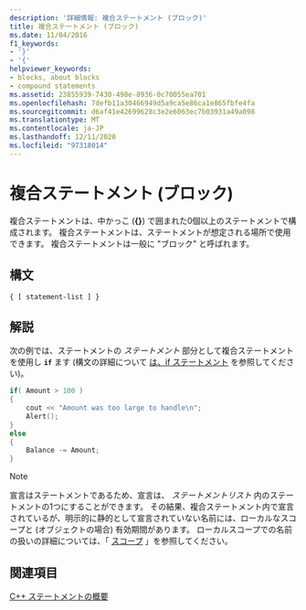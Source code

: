 ```yaml
---
description: '詳細情報: 複合ステートメント (ブロック)'
title: 複合ステートメント (ブロック)
ms.date: 11/04/2016
f1_keywords:
- '}'
- '{'
helpviewer_keywords:
- blocks, about blocks
- compound statements
ms.assetid: 23855939-7430-498e-8936-0c70055ea701
ms.openlocfilehash: 7defb11a30466949d5a9ca5e86ca1e865fbfe4fa
ms.sourcegitcommit: d6af41e42699628c3e2e6063ec7b03931a49a098
ms.translationtype: MT
ms.contentlocale: ja-JP
ms.lasthandoff: 12/11/2020
ms.locfileid: "97318014"
---
```

# <a name="compound-statements-blocks"></a>複合ステートメント (ブロック)

複合ステートメントは、中かっこ (**{}**) で囲まれた0個以上のステートメントで構成されます。 複合ステートメントは、ステートメントが想定される場所で使用できます。 複合ステートメントは一般に "ブロック" と呼ばれます。

## <a name="syntax"></a>構文

```
{ [ statement-list ] }
```

## <a name="remarks"></a>解説

次の例では、ステートメントの *ステートメント* 部分として複合ステートメントを使用し **`if`** ます (構文の詳細について [は、if ステートメント](../cpp/if-else-statement-cpp.md) を参照してください)。

```cpp
if( Amount > 100 )
{
    cout << "Amount was too large to handle\n";
    Alert();
}
else
{
    Balance -= Amount;
}
```

> [!NOTE]
> 宣言はステートメントであるため、宣言は、 *ステートメントリスト* 内のステートメントの1つにすることができます。 その結果、複合ステートメント内で宣言されているが、明示的に静的として宣言されていない名前には、ローカルなスコープと (オブジェクトの場合) 有効期間があります。 ローカルスコープでの名前の扱いの詳細については、「 [スコープ](../cpp/scope-visual-cpp.md) 」を参照してください。

## <a name="see-also"></a>関連項目

[C++ ステートメントの概要](../cpp/overview-of-cpp-statements.md)
